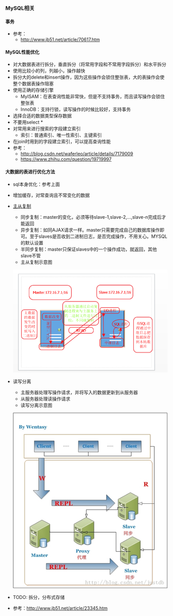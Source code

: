 ### MySQL相关

#### 事务

* 参考：
	* http://www.jb51.net/article/70617.htm

#### MySQL性能优化

* 对大数据表进行拆分，垂直拆分（将常用字段和不常用字段拆分）和水平拆分
* 使用比较小的列，列越小，操作越快
* 拆分大的delete和insert操作，因为这些操作会锁住整张表，大的表操作会使整个数据表操作阻塞
* 使用正确的存储引擎
	* MyISAM：在表查询性能非常快，但是不支持事务，而且读写操作会锁住整张表
	* InnoDB：支持行锁，读写操作的时候比较好，支持事务
* 选择合适的数据类型保存数据
* 不要用select * 
* 对常用来进行搜索的字段建立索引
	* 索引：普通索引、唯一性索引、主键索引
* 在join时用到的字段建立索引，可以提高查询性能
* 参考：
	* http://blog.csdn.net/waferleo/article/details/7179009
	* https://www.zhihu.com/question/19719997

#### 大数据的表进行优化方法
* sql本身优化：参考上面
* 增加缓存，对常查询且不常变化的数据 
* [主从复制](http://www.cnblogs.com/future2012lg/p/4873805.html)

	* 同步复制：master的变化，必须等待slave-1,slave-2,...,slave-n完成后才能返回
	* 异步复制：如同AJAX请求一样。master只需要完成自己的数据库操作即可。至于slaves是否收到二进制日志，是否完成操作，不用关心。MYSQL的默认设置
	* 半同步复制：master只保证slaves中的一个操作成功，就返回，其他slave不管
	* 主从复制示意图

	![sqlcopy](res/sqlcopy.png)

* 读写分离
	* 主服务器处理写操作请求，并将写入的数据更新到从服务器
	* 从服务器处理读操作请求
	* 读写分离示意图

	![sqlwr](res/sqlwr.png)

* TODO: 拆分，分布式存储
* 参考：http://www.jb51.net/article/23345.htm
